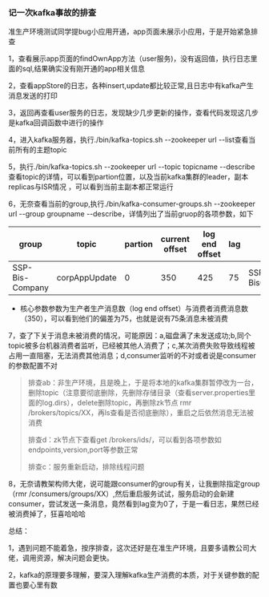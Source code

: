 ### 记一次kafka事故的排查

准生产环境测试同学提bug小应用开通，app页面未展示小应用，于是开始紧急排查

1，查看展示app页面的findOwnApp方法（user服务)，没有返回值，执行日志里面的sql,结果确实没有刚开通的app相关信息

2，查看appStore的日志，各种insert,update都比较正常,且日志中有kafka产生消息发送的打印

3，返回再查看user服务的日志，发现缺少几步更新的操作，查看代码发现这几步是kafka回调函数中进行的操作

4，进入kafka服务器，执行./bin/kafka-topics.sh  --zookeeper url --list查看当前所有的主题topic

5，执行./bin/kafka-topics.sh  --zookeeper url --topic topicname --describe查看topic的详情，可以看到partion位置，以及当前kafka集群的leader，副本replicas与ISR情况 ，可以看到当前主副本都正常运行

6，无奈查看当前的group,执行./bin/kafka-consumer-groups.sh --zookeeper url --group groupname --describe，详情列出了当前gruop的各项参数，如下

| group           | topic         | partion | current offset | log end offset | lag  | owner                |
| --------------- | ------------- | ------- | -------------- | -------------- | ---- | -------------------- |
| SSP-Bis-Company | corpAppUpdate | 0       | 350            | 425            | 75   | SSP-BisCompany_win.. |

* 核心参数参数为生产者生产消息数（log end offset）与消费者消费消息数（350），可以看到他们的偏差为75，也就是说有75条消息未被消费

7，查了下关于消息未被消费的情况，可能原因：a,磁盘满了未发送成功;b,同个topic被多台机器消费者监听，已经被其他人消费了；c,某次消费失败导致线程被占用一直阻塞，无法消费其他消息；d,consumer监听的不对或者说是consumer的参数配置不对

> 排查ab：非生产环境，且是晚上，于是将本地的kafka集群暂停改为一台，删除topic（注意要彻底删除，先删除存储目录（查看server.properties里面的log.dirs），delete删除topic，再删除zk节点 rmr /brokers/topics/XX，再ls查看是否彻底删除），重启之后依然消息无法被消费
>
> 排查d：zk节点下查看get /brokers/ids/，可以看到各项参数如endpoints,version,port等参数正常
>
> 排查c：服务重新启动，排除线程问题

8，无奈请教架构师大佬，说可能跟consumer的group有关，让我删除指定group （rmr /consumers/groups/XX）,然后重启服务试试，服务启动的会新建consumer，尝试发送一条消息，竟然看到lag变为0了，于是一看日志，果然已经被消费掉了，狂喜哈哈哈

总结：

1，遇到问题不能着急，按序排查，这次还好是在准生产环境，且要多请教公司大佬，调用资源，解决问题会更快。

2，kafka的原理要多理解，要深入理解kafka生产消费的本质，对于关键参数的配置也要心里有数